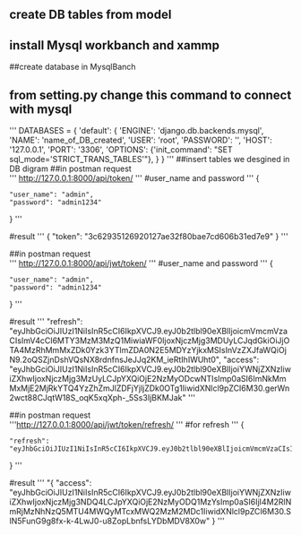 ## create DB tables from model 
## install Mysql workbanch and xammp 
##create database in MysqlBanch
## from setting.py change this command to connect with mysql 
  ''' 
      DATABASES = {
        'default': {
            'ENGINE': 'django.db.backends.mysql',
            'NAME': 'name_of_DB_created',
            'USER': 'root',
            'PASSWORD': '',
            'HOST': '127.0.0.1',
            'PORT': '3306',
            'OPTIONS': {'init_command': "SET sql_mode='STRICT_TRANS_TABLES'"},
        }
    }
  '''
##insert tables we desgined in DB digram 
##in postman request  
''' http://127.0.0.1:8000/api/token/ '''
#user_name and password 
'''
{
    
    "user_name": "admin",
    "password": "admin1234"
   
}
'''

#result 
'''
{
  "token": "3c62935126920127ae32f80bae7cd606b31ed7e9"
  }
'''

##in postman request  
''' http://127.0.0.1:8000/api/jwt/token/ '''
#user_name and password 
'''
{
    
    "user_name": "admin",
    "password": "admin1234"
   
}
'''

#result 
'''
"refresh": "eyJhbGciOiJIUzI1NiIsInR5cCI6IkpXVCJ9.eyJ0b2tlbl90eXBlIjoicmVmcmVzaCIsImV4cCI6MTY3MzM3MzQ1MiwiaWF0IjoxNjczMjg3MDUyLCJqdGkiOiJjOTA4MzRhMmMxZDk0Yzk3YTlmZDA0N2E5MDYzYjkxMSIsInVzZXJfaWQiOjN9.2oQSZjnDshVQsNX8rdnfnsJeJJq2KM_ieRtIhIWUht0",
    "access": "eyJhbGciOiJIUzI1NiIsInR5cCI6IkpXVCJ9.eyJ0b2tlbl90eXBlIjoiYWNjZXNzIiwiZXhwIjoxNjczMjg3MzUyLCJpYXQiOjE2NzMyODcwNTIsImp0aSI6ImNkMmMxMjE2MjRkYTQ4YzZhZmJlZDFjYjljZDk0OTg1IiwidXNlcl9pZCI6M30.gerWn2wct88CJqtW18S_oqK5xqXph-_5Ss3IjBKMJak"
'''


##in postman request  
'''http://127.0.0.1:8000/api/jwt/token/refresh/ '''
#for refresh
'''
{
    
    "refresh": "eyJhbGciOiJIUzI1NiIsInR5cCI6IkpXVCJ9.eyJ0b2tlbl90eXBlIjoicmVmcmVzaCIsImV4cCI6MTY3MzM3MDkzNiwiaWF0IjoxNjczMjg0NTM2LCJqdGkiOiJkNjVlNGYyODU0ZGI0ZDQ4YTgxZmJiZGYyMmI5YTVlNCIsInVzZXJfaWQiOjN9.ffaG9JER9IH90nCZH1_YHnZNT2aOO1PrXxcJE3kMdv8"
   
}
'''

#result 
'''
"{
    "access": "eyJhbGciOiJIUzI1NiIsInR5cCI6IkpXVCJ9.eyJ0b2tlbl90eXBlIjoiYWNjZXNzIiwiZXhwIjoxNjczMjg3NDQ4LCJpYXQiOjE2NzMyODQ1MzYsImp0aSI6IjI4M2RlNmRjMzNhNzQ5MTU4MWQyMTcxMWQ2MzM2MDc1IiwidXNlcl9pZCI6M30.SlN5FunG9g8fx-k-4LwJ0-u8ZopLbnfsLYDbMDV8X0w"
}
'''






